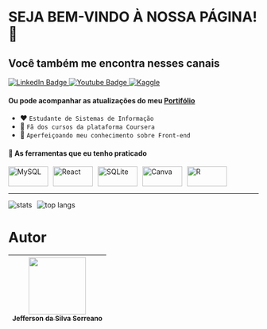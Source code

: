 <!--
**jeffspro/jeffspro** is a ✨ _special_ ✨ repository because its `README.md` (this file) appears on your GitHub profile.

Here are some ideas to get you started:

- 🔭 I’m currently working on ...
- 🌱 I’m currently learning ...
- 👯 I’m looking to collaborate on ...
- 🤔 I’m looking for help with ...
- 💬 Ask me about ...
- 📫 How to reach me: ...
- 😄 Pronouns: ...
- ⚡ Fun fact: ...
-->
# SEJA BEM-VINDO À NOSSA PÁGINA! 👋

## Você também me encontra nesses canais

<div id="badges" align = "left">
    <a href = "https://www.linkedin.com/in/jefferson-sorreano/" target="_blank"><img src="https://img.shields.io/badge/LinkedIn-blue?style=for-the-badge&logo=linkedin&logoColor=white" alt="LinkedIn Badge"/>
    </a>
    <a href = "https://www.youtube.com/@jeffersonsorreano2653"  target="_blank"><img src="https://img.shields.io/badge/YouTube-red?style=for-the-badge&logo=youtube&logoColor=white" alt="Youtube Badge"/>
    </a>
    <a href="https://www.kaggle.com/jeffersonsorreano"  target="_blank"><img src="https://img.shields.io/badge/Kaggle-035a7d?style=for-the-badge&logo=kaggle&logoColor=white" alt="Kaggle"/>
    </a>  
</div>

#### Ou pode acompanhar as atualizações do meu [Portifólio](portifólio)

- ❤ `Estudante de Sistemas de Informação`
- 💙 `Fã dos cursos da plataforma Coursera`
- 🌱 `Aperfeiçoando meu conhecimento sobre Front-end`

#### 🔨 As ferramentas que eu tenho praticado

<div style="display: flex; flex-wrap: wrap; align-items: center;">
  <img src="https://cdn.jsdelivr.net/gh/devicons/devicon/icons/mysql/mysql-original-wordmark.svg" title="MySQL" alt="MySQL" width="80px" height="40px" style="margin-right: 10px;">
  <img src="https://cdn.jsdelivr.net/gh/devicons/devicon/icons/postgresql/postgresql-original-wordmark.svg" title="PostgreSQL" alt="React" width="80px" height="40px" style="margin-right: 10px;">
  <img src="https://cdn.jsdelivr.net/gh/devicons/devicon/icons/sqlite/sqlite-original-wordmark.svg" title="SQLite" alt="SQLite" width="80px" height="40px" style="margin-right: 10px;">
  <img src="https://cdn.jsdelivr.net/gh/devicons/devicon/icons/canva/canva-original.svg" title="Canva" alt="Canva" width="80px" height="40px" style="margin-right: 10px;">
  <img src="https://cdn.jsdelivr.net/gh/devicons/devicon/icons/r/r-original.svg" title="R" alt="R" width="80px" height="40px" style="margin-right: 10px;">
</div>

---

<div style="display: flex; align-items: center;"> 
  <img src="https://github-readme-stats.vercel.app/api?username=jeffspro&show_icons=true&theme=tokyonight" alt="stats" style="margin-right: 10px;">
  <img src="https://github-readme-stats.vercel.app/api/top-langs/?username=jeffspro&show_icons=true&theme=tokyonight&count_private=true" alt="top langs">
</div>

<!-- <style>
  @media screen and (max-width: 768px) {
    img {
      max-width: 50%;
    }
  }
</style> -->

# Autor
| [<img loading="Jeff" src="https://avatars.githubusercontent.com/u/110831573?v=4" width=115><br><sub>Jefferson da Silva Sorreano</sub>](https://github.com/jeffspro)
| :---: